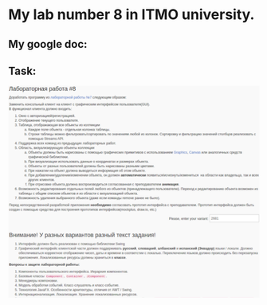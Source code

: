 # My lab number 8 in ITMO university.
## My google doc:
## Task:
![alt text](https://github.com/Danhout/Lab8/blob/master/src/main/resources/images/tz.png)

